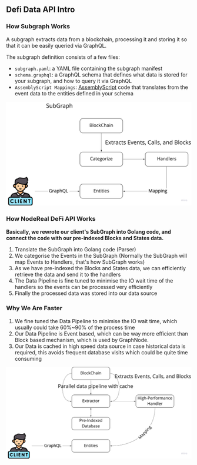 ## Defi Data API Intro

### How Subgraph Works

A subgraph extracts data from a blockchain, processing it and storing it so that it can be easily queried via GraphQL.

The subgraph definition consists of a few files:

- `subgraph.yaml`: a YAML file containing the subgraph manifest
- `schema.graphql`: a GraphQL schema that defines what data is stored for your subgraph, and how to query it via GraphQL
- `AssemblyScript Mappings`: [AssemblyScript](https://github.com/AssemblyScript/assemblyscript) code that translates from the event data to the entities defined in your schema

![image-20220906184457159](images/subgraph.png)



### How NodeReal DeFi API Works

**Basically, we rewrote our client's SubGraph into Golang code, and connect the code with our pre-indexed Blocks and States data.**

1. Translate the SubGraph into Golang code (Parser)
2. We categorise the Events in the SubGraph (Normally the SubGraph will map Events to Handlers, that's how SubGraph works)
3. As we have pre-indexed the Blocks and States data, we can efficiently retrieve the data and send it to the handlers
4. The Data Pipeline is fine tuned to minimise the IO wait time of the handlers so the events can be processed very efficiently
5. Finally the processed data was stored into our data source

### Why We Are Faster 

1. We fine tuned the Data Pipeline to minimise the IO wait time, which usually could take 60%~90% of the process time
2. Our Data Pipeline is Event based, which can be way more efficient than Block based mechanism, which is used by GraphNode.
3. Our Data is cached in high speed data source in case historical data is required, this avoids frequent database visits which could be quite time consuming

![image-20220906184211130](images/architecture.png)

